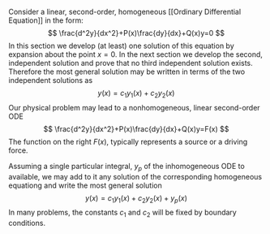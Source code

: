 Consider a linear, second-order, homogeneous [[Ordinary Differential Equation]] in the form:
$$
\frac{d^2y}{dx^2}+P(x)\frac{dy}{dx}+Q(x)y=0
$$
In this section we develop (at least) one solution of this equation by expansion about the point $x=0$. In the next section we develop the second, independent solution and prove that no third independent solution exists. Therefore the most general solution may be written in terms of the two independent solutions as 
$$
y(x)=c_1y_1(x)+c_2y_2(x)
$$
Our physical problem may lead to a nonhomogeneous, linear second-order ODE
$$
\frac{d^2y}{dx^2}+P(x)\frac{dy}{dx}+Q(x)y=F(x)
$$
The function on the right $F(x)$, typically represents a source or a driving force. 

Assuming a single particular integral, $y_p$ of the inhomogeneous ODE to available, we may add to it any solution of the corresponding homogeneous equationg and write the most general solution 
$$
y(x)=c_1y_1(x) + c_2y_2(x) + y_p(x)
$$
In many problems, the constants $c_1$ and $c_2$ will be fixed by boundary conditions.